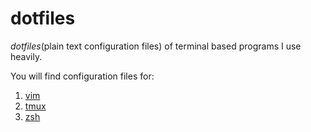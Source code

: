 # dotfiles

*dotfiles*(plain text configuration files) of terminal based programs I use heavily.

You will find configuration files for:

1. [vim](./.vimrc)
2. [tmux](./.tmux.conf)
3. [zsh](./.zshrc)
